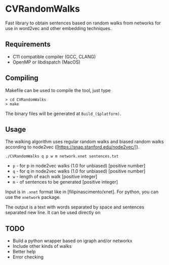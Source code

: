 # CVRandomWalks
Fast library to obtain sentences based on random walks from networks for use in word2vec and other embedding techniques.  

## Requirements
- C11 compatible compiler (GCC, CLANG)
- OpenMP or libdispatch (MacOS)

## Compiling
Makefile can be used to compile the tool, just type

```
> cd CVRandomWalks
> make
```

The binary files will be generated at `Build_($platform)`.

## Usage
The walking algorithm uses regular random walks and biased random walks according to node2vec ([https://snap.stanford.edu/node2vec/]).

```
./CVRandomWalks q p w m network.xnet sentences.txt
```

- `p` - for p in node2vec walks (1.0 for unbiased) [positive number]
- `q` - for q in node2vec walks (1.0 for unbiased) [positive number]
- `w` - length of each walk [positive integer]
- `m` - of sentences to be generated [positive integer]

Input is in `.xnet` format like in [filipinascimento/xnet]. For python, you can use the `xnetwork` package.

The output is a text with words separated by space and sentences separated new line. It can be used directly on 

## TODO
- Build a python wrapper based on igraph and/or networkx
- Include other kinds of walks
- Better help
- Error checking
